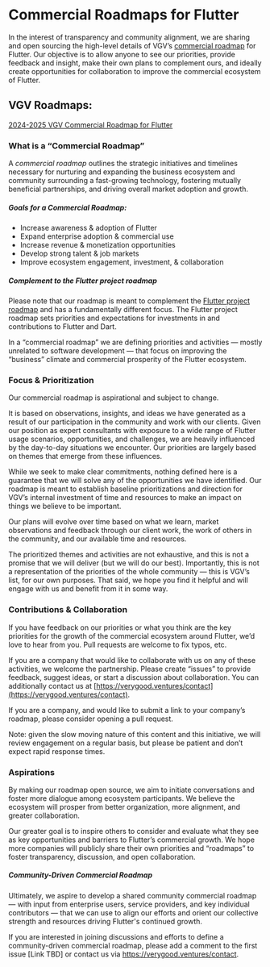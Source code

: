 # Commercial Roadmaps for Flutter

In the interest of transparency and community alignment, we are sharing and open sourcing the high-level details of VGV’s [commercial roadmap](#what-is-a-“commercial-roadmap”) for Flutter.  Our objective is to allow anyone to see our priorities, provide feedback and insight, make their own plans to complement ours, and ideally create opportunities for collaboration to improve the commercial ecosystem of Flutter.

## VGV Roadmaps:

[2024-2025 VGV Commercial Roadmap for Flutter](roadmap_2024_2025.md)

### What is a “Commercial Roadmap”

A *commercial roadmap* outlines the strategic initiatives and timelines necessary for nurturing and expanding the business ecosystem and community surrounding a fast-growing technology, fostering mutually beneficial partnerships, and driving overall market adoption and growth. 

##### **Goals for a Commercial Roadmap:**

* Increase awareness & adoption of Flutter  
* Expand enterprise adoption & commercial use  
* Increase revenue & monetization opportunities  
* Develop strong talent & job markets  
* Improve ecosystem engagement, investment, & collaboration

##### **Complement to the Flutter project roadmap**

Please note that our roadmap is meant to complement the [Flutter project roadmap](https://github.com/flutter/flutter/blob/master/docs/roadmap/Roadmap.md) and has a fundamentally different focus. The Flutter project roadmap sets priorities and expectations for investments in and contributions to Flutter and Dart.

In a “commercial roadmap” we are defining priorities and activities — mostly unrelated to software development — that focus on improving the “business” climate and commercial prosperity of the Flutter ecosystem.

### Focus & Prioritization

Our commercial roadmap is aspirational and subject to change.

It is based on observations, insights, and ideas we have generated as a result of our participation in the community and work with our clients. Given our position as expert consultants with exposure to a wide range of Flutter usage scenarios, opportunities, and challenges, we are heavily influenced by the day-to-day situations we encounter. Our priorities are largely based on themes that emerge from these influences.

While we seek to make clear commitments, nothing defined here is a guarantee that we will solve any of the opportunities we have identified. Our roadmap is meant to establish baseline prioritizations and direction for VGV’s internal investment of time and resources to make an impact on things we believe to be important.

Our plans will evolve over time based on what we learn, market observations and feedback through our client work, the work of others in the community, and our available time and resources.

The prioritized themes and activities are not exhaustive, and this is not a promise that we will deliver (but we will do our best). Importantly, this is not a representation of the priorities of the whole community — this is VGV’s list, for our own purposes. That said, we hope you find it helpful and will engage with us and benefit from it in some way.

### Contributions & Collaboration

If you have feedback on our priorities or what you think are the key priorities for the growth of the commercial ecosystem around Flutter, we’d love to hear from you. Pull requests are welcome to fix typos, etc.

If you are a company that would like to collaborate with us on any of these activities, we welcome the partnership. Please create “issues” to provide feedback, suggest ideas, or start a discussion about collaboration. You can additionally contact us at [https://verygood.ventures/contact](https://verygood.ventures/contact).

If you are a company, and would like to submit a link to your company’s roadmap, please consider opening a pull request. 

Note: given the slow moving nature of this content and this initiative, we will review engagement on a regular basis, but please be patient and don’t expect rapid response times.

### Aspirations

By making our roadmap open source, we aim to initiate conversations and foster more dialogue among ecosystem participants. We believe the ecosystem will prosper from better organization, more alignment, and greater collaboration.

Our greater goal is to inspire others to consider and evaluate what they see as key opportunities and barriers to Flutter’s commercial growth. We hope more companies will publicly share their own priorities and “roadmaps” to foster transparency, discussion, and open collaboration.

##### **Community-Driven Commercial Roadmap**

Ultimately, we aspire to develop a shared community commercial roadmap — with input from enterprise users, service providers, and key individual contributors — that we can use to align our efforts and orient our collective strength and resources driving Flutter's continued growth.

If you are interested in joining discussions and efforts to define a community-driven commercial roadmap, please add a comment to the first issue \[Link TBD\] or contact us via https://verygood.ventures/contact. 
